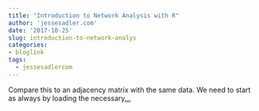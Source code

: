 ```yaml
---
title: "Introduction to Network Analysis with R"
author: 'jessesadler.com'
date: '2017-10-25'
slug: introduction-to-network-analys
categories:
- bloglink
tags:
  - jessesadlercom
---
```


Compare this to an adjacency matrix with the same data. We need to start as always by loading the necessary[... <i class="fas fa-external-link-alt"></i>](https://jessesadler.com/post/network-analysis-with-r/)

